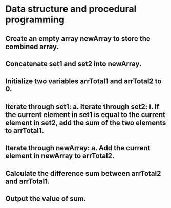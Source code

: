# Data structure and procedural programming

## Create an empty array newArray to store the combined array.

## Concatenate set1 and set2 into newArray.

## Initialize two variables arrTotal1 and arrTotal2 to 0.

## Iterate through set1: a. Iterate through set2: i. If the current element in set1 is equal to the current element in set2, add the sum of the two elements to arrTotal1.

## Iterate through newArray: a. Add the current element in newArray to arrTotal2.

## Calculate the difference sum between arrTotal2 and arrTotal1.

## Output the value of sum.
